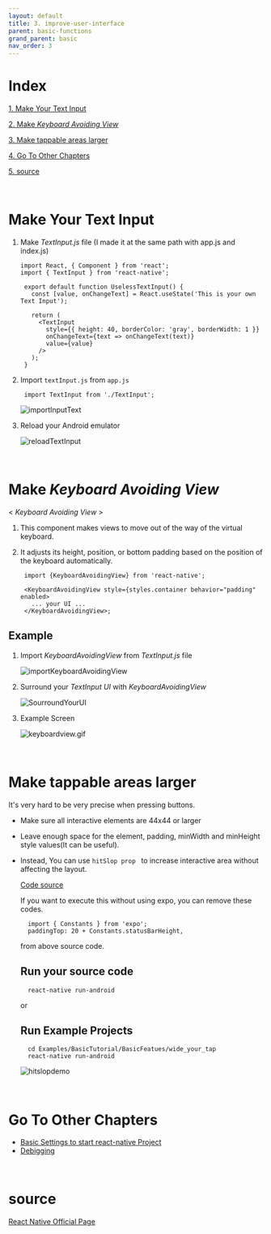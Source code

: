 ```yaml
---
layout: default
title: 3. improve-user-interface
parent: basic-functions
grand_parent: basic
nav_order: 3
---
```


# Index

 [1. Make Your Text Input](#Make-Your-Text-Input)

 [2. Make *Keyboard Avoiding View*](#Make-*Keyboard-Avoiding-View*)

 [3. Make tappable areas larger](#Make-tappable-areas-larger)

 [4. Go To Other Chapters](#Go-To-Other-Chapters)

 [5. source](#source)

<br>

# Make Your Text Input 

  1. Make *TextInput.js* file (I made it at the same path with app.js and index.js)

     
         import React, { Component } from 'react';
         import { TextInput } from 'react-native';

          export default function UselessTextInput() {
            const [value, onChangeText] = React.useState('This is your own Text Input');

            return (
              <TextInput
                style={{ height: 40, borderColor: 'gray', borderWidth: 1 }}
                onChangeText={text => onChangeText(text)}
                value={value}
              />
            );
          }


  2. Import `textInput.js` from `app.js`

          import TextInput from './TextInput';

      ![importInputText](../images/importTextInput.png)

  3. Reload your Android emulator 

      ![reloadTextInput](../images/reloadTextInput.png)

<br>

# Make *Keyboard Avoiding View*

  < *Keyboard Avoiding View* >

  1. This component makes views to move out of the way of the virtual keyboard.

  2. It adjusts its height, position, or bottom padding based on the position of the keyboard automatically.


          import {KeyboardAvoidingView} from 'react-native';

          <KeyboardAvoidingView style={styles.container behavior="padding" enabled>
            ... your UI ...
          </KeyboardAvoidingView>;

  ## Example

  1. Import *KeyboardAvoidingView* from *TextInput.js* file
  
      ![importKeyboardAvoidingView](../images/importKeyboardAvoidingView.png)

  2. Surround your *TextInput UI* with *KeyboardAvoidingView*

      ![SourroundYourUI](../images/SurroundYourUI.png)

  3. Example Screen

      ![keyboardview.gif](../images/keyboardview.gif)


<br>

# Make tappable areas larger

It's very hard to be very precise when pressing buttons.

+ Make sure all interactive elements are 44x44 or larger

+ Leave enough space for the element, padding, minWidth and minHeight style values(It can be useful).

+ Instead, You can use `hitSlop prop ` to increase interactive area without affecting the layout.

  [Code source](https://snack.expo.io/rJPwCt4HZ)

  If you want to execute this without using expo, you can remove these codes.

        import { Constants } from 'expo';
        paddingTop: 20 + Constants.statusBarHeight,
  
  from above source code.

  ## Run your source code 

        react-native run-android

  or

  ## Run Example Projects
            
        cd Examples/BasicTutorial/BasicFeatues/wide_your_tap
        react-native run-android

  ![hitslopdemo](../images/hitslopdemo.gif)



<br>

 # Go To Other Chapters

- [Basic Settings to start react-native Project](../01-basic-setting/basic-setting.md)
- [Debigging](../02-debugging/debugging.md)
 
 <br>
 
 # source

 [React Native Official Page](https://facebook.github.io/react-native/docs/improvingux)


    